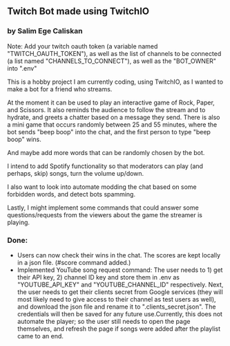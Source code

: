 ## Twitch Bot made using TwitchIO

### by Salim Ege Caliskan

Note: Add your twitch oauth token (a variable named "TWITCH_OAUTH_TOKEN"), as well as the list of channels to be connected (a list named "CHANNELS_TO_CONNECT"), as well as the "BOT_OWNER" into ".env"

This is a hobby project I am currently coding, using TwitchIO, as
I wanted to make a bot for a friend who streams.

At the moment it can be used to play an interactive game of Rock, Paper, and Scissors.
It also reminds the audience to follow the stream and to hydrate, and greets a chatter based on a message they send.
There is also a mini game that occurs randomly between 25 and 55 minutes, where the bot sends "beep boop" into the chat, and the first person to type "beep boop" wins.

And maybe add more words that can be randomly chosen by the bot.

I intend to add Spotify functionality so that moderators can play (and perhaps, skip) songs, turn the volume up/down.

I also want to look into automate modding the chat based on some forbidden words, and detect bots spamming.

Lastly, I might implement some commands that could answer some questions/requests from the viewers about the game the streamer is playing.


### Done:
<ul>
    <li>Users can now check their wins in the chat. The scores are kept locally in a json file. (#score command added.)</li>
    <li>Implemented YouTube song request command: The user needs to 1) get their API key, 2) channel ID key and store them in .env as "YOUTUBE_API_KEY" and "YOUTUBE_CHANNEL_ID" respectively.
Next, the user needs to get their clients secret from Google services (they will most likely need to give access to their channel as test users as well), and download the json file and rename it to ".clients_secret.json".
The credentials will then be saved for any future use.Currently, this does not automate the player; so the user still needs to open the page themselves, and refresh the page if songs were added after the playlist came to an end.</li>
</ul>
